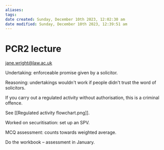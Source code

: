 ```yaml
---
aliases: 
tags: 
date created: Sunday, December 10th 2023, 12:02:30 am
date modified: Sunday, December 10th 2023, 12:39:51 am
---
```


# PCR2 lecture

jane.wright@law.ac.uk

Undertaking: enforceable promise given by a solicitor.

Reasoning: undertakings wouldn't work if people didn't trust the word of solicitors.

If you carry out a regulated activity without authorisation, this is a criminal offence.

See [[Regulated activity flowchart.png]].

Worked on securitisation: set up an SPV.

MCQ assessment: counts towards weighted average.

Do the workbook – assessment in January.
